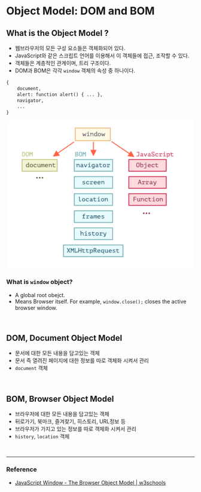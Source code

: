 # Object Model: DOM and BOM

## What is the Object Model ?

- 웹브라우저의 모든 구성 요소들은 객체화되어 있다.
- JavaScript와 같은 스크립트 언어를 이용해서 이 객체들에 접근, 조작할 수 있다.
- 객체들은 계층적인 관계이며, 트리 구조이다.
- DOM과 BOM은 각각 `window` 객체의 속성 중 하나이다.

```
{
    document,
    alert: function alert() { ... },
    navigator,
    ...
}
```

<img src="./../img/domBom.png" alt="DOM/BOM" width="500"/>

### What is `window` object?

- A global root obejct.
- Means Browser itself. For example, `window.close();` closes the active browser window.

<br/>

## DOM, Document Object Model

- 문서에 대한 모든 내용을 담고있는 객체
- 문서 즉 열려진 페이지에 대한 정보를 따로 객체화 시켜서 관리
- `document` 객체

<br/>

## BOM, Browser Object Model

- 브라우저에 대한 모든 내용을 담고있는 객체
- 뒤로가기, 북마크, 즐겨찾기, 히스토리, URL정보 등
- 브라우저가 가지고 있는 정보를 따로 객체화 시켜서 관리
- `history`, `location` 객체

<br/>

---

### Reference

- [JavaScript Window - The Browser Object Model | w3schools](https://www.w3schools.com/js/js_window.asp)
